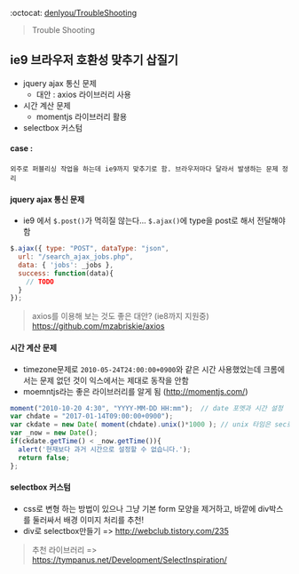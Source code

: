 :octocat: [denlyou/TroubleShooting](https://github.com/denlyou/TroubleShooting)
> Trouble Shooting

## ie9 브라우저 호환성 맞추기 삽질기
- jquery ajax 통신 문제
  - 대안 : axios 라이브러리 사용
- 시간 계산 문제
  - momentjs 라이브러리 활용
- selectbox 커스텀

#### case :
`외주로 퍼블리싱 작업을 하는데 ie9까지 맞추기로 함. 브라우저마다 달라서 발생하는 문제 정리`

#### jquery ajax 통신 문제
- ie9 에서 `$.post()`가 먹히질 않는다... `$.ajax()`에 type을 post로 해서 전달해야 함
```js
$.ajax({ type: "POST", dataType: "json",
  url: "/search_ajax_jobs.php",
  data: { 'jobs': _jobs },
  success: function(data){
    // TODO
  }
});
```

> axios를 이용해 보는 것도 좋은 대안? (ie8까지 지원중) https://github.com/mzabriskie/axios

#### 시간 계산 문제
- timezone문제로 `2010-05-24T24:00:00+0900`와 같은 시간 사용했었는데 크롬에서는 문제 없던 것이 익스에서는 제대로 동작을 안함
- moemntjs라는 좋은 라이브러리를 알게 됨 (http://momentjs.com/)
```js
moment("2010-10-20 4:30", "YYYY-MM-DD HH:mm");  // date 포멧과 시간 설정
var chdate = "2017-01-14T09:00:00+0900");
var ckdate = new Date( moment(chdate).unix()*1000 ); // unix 타임은 sec로 반환되서 1000을 계상해주어야 합
var _now = new Date();
if(ckdate.getTime() < _now.getTime()){
  alert('현재보다 과거 시간으로 설정할 수 없습니다.');
  return false;
};
```


#### selectbox 커스텀
- css로 변형 하는 방법이 있으나 그냥 기본 form 모양을 제거하고, 바깥에 div박스를 둘러싸서 배경 이미지 처리를 추천!
- div로 selectbox만들기 => http://webclub.tistory.com/235

> 추천 라이브러리 => https://tympanus.net/Development/SelectInspiration/
